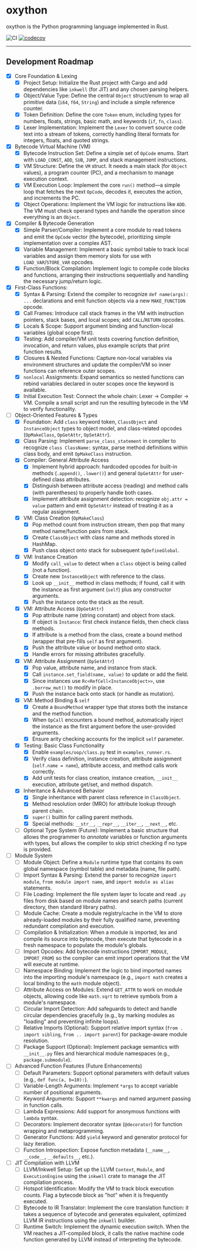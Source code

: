 # oxython

oxython is the Python programming language implemented in Rust.

![CI](https://github.com/gdonald/oxython/workflows/CI/badge.svg) [![codecov](https://codecov.io/gh/gdonald/oxython/graph/badge.svg?token=GQ4LA1VMRE)](https://codecov.io/gh/gdonald/oxython)

---

## Development Roadmap

- [x] Core Foundation & Lexing
    - [x] Project Setup: Initialize the Rust project with Cargo and add dependencies like `inkwell` (for JIT) and any chosen parsing helpers.
    - [x] Object/Value Type: Define the central `Object` struct/enum to wrap all primitive data (`i64`, `f64`, `String`) and include a simple reference counter.
    - [x] Token Definition: Define the core `Token` enum, including types for numbers, floats, strings, basic math, and keywords (`if`, `fn`, `class`).
    - [x] Lexer Implementation: Implement the `Lexer` to convert source code text into a stream of tokens, correctly handling literal formats for integers, floats, and quoted strings.

- [x] Bytecode Virtual Machine (VM)
    - [x] Bytecode Instruction Set: Define a simple set of `OpCode` enums. Start with `LOAD_CONST`, `ADD`, `SUB`, `JUMP`, and stack management instructions.
    - [x] VM Structure: Define the `VM` struct. It needs a main stack (for `Object` values), a program counter (PC), and a mechanism to manage execution context.
    - [x] VM Execution Loop: Implement the core `run()` method—a simple loop that fetches the next `OpCode`, decodes it, executes the action, and increments the PC.
    - [x] Object Operations: Implement the VM logic for instructions like `ADD`. The VM must check operand types and handle the operation since everything is an `Object`.

- [x] Compiler & Bytecode Generation
    - [x] Simple Parser/Compiler: Implement a core module to read tokens and emit the `OpCode` vector (the bytecode), prioritizing simple implementation over a complex AST.
    - [x] Variable Management: Implement a basic symbol table to track local variables and assign them memory slots for use with `LOAD_VAR`/`STORE_VAR` opcodes.
    - [x] Function/Block Compilation: Implement logic to compile code blocks and functions, arranging their instructions sequentially and handling the necessary jump/return logic.

- [x] First-Class Functions:
    - [x] Syntax & Parsing: Extend the compiler to recognize `def name(args): ...` declarations and emit function objects via a new `MAKE_FUNCTION` opcode.
    - [x] Call Frames: Introduce call stack frames in the VM with instruction pointers, stack bases, and local scopes; add `CALL`/`RETURN` opcodes.
    - [x] Locals & Scope: Support argument binding and function-local variables (global scope first).
    - [x] Testing: Add compiler/VM unit tests covering function definition, invocation, and return values, plus example scripts that print function results.
    - [x] Closures & Nested Functions: Capture non-local variables via environment structures and update the compiler/VM so inner functions can reference outer scopes.
    - [x] `nonlocal` Assignments: Expand semantics so nested functions can rebind variables declared in outer scopes once the keyword is available.
    - [x] Initial Execution Test: Connect the whole chain: Lexer $\rightarrow$ Compiler $\rightarrow$ VM. Compile a small script and run the resulting bytecode in the VM to verify functionality.

- [ ] Object-Oriented Features & Types
    - [x] Foundation: Add `class` keyword token, `ClassObject` and `InstanceObject` types to object model, and class-related opcodes (`OpMakeClass`, `OpGetAttr`, `OpSetAttr`).
    - [x] Class Parsing: Implement `parse_class_statement` in compiler to recognize `class ClassName:` syntax, parse method definitions within class body, and emit `OpMakeClass` instruction.
    - [x] Compiler: General Attribute Access
        - [x] Implement hybrid approach: hardcoded opcodes for built-in methods (`.append()`, `.lower()`) and general `OpGetAttr` for user-defined class attributes.
        - [x] Distinguish between attribute access (reading) and method calls (with parentheses) to properly handle both cases.
        - [x] Implement attribute assignment detection: recognize `obj.attr = value` pattern and emit `OpSetAttr` instead of treating it as a regular assignment.
    - [x] VM: Class Creation (`OpMakeClass`)
        - [x] Pop method count from instruction stream, then pop that many method name/function pairs from stack.
        - [x] Create `ClassObject` with class name and methods stored in HashMap.
        - [x] Push class object onto stack for subsequent `OpDefineGlobal`.
    - [x] VM: Instance Creation
        - [x] Modify `call_value` to detect when a `Class` object is being called (not a function).
        - [x] Create new `InstanceObject` with reference to the class.
        - [x] Look up `__init__` method in class methods; if found, call it with the instance as first argument (`self`) plus any constructor arguments.
        - [x] Push the instance onto the stack as the result.
    - [x] VM: Attribute Access (`OpGetAttr`)
        - [x] Pop attribute name (string constant) and object from stack.
        - [x] If object is `Instance`: first check instance fields, then check class methods.
        - [x] If attribute is a method from the class, create a bound method (wrapper that pre-fills `self` as first argument).
        - [x] Push the attribute value or bound method onto stack.
        - [x] Handle errors for missing attributes gracefully.
    - [x] VM: Attribute Assignment (`OpSetAttr`)
        - [x] Pop value, attribute name, and instance from stack.
        - [x] Call `instance.set_field(name, value)` to update or add the field.
        - [x] Since instances use `Rc<RefCell<InstanceObject>>`, use `.borrow_mut()` to modify in place.
        - [x] Push the instance back onto stack (or handle as mutation).
    - [x] VM: Method Binding & `self`
        - [x] Create a `BoundMethod` wrapper type that stores both the instance and the method function.
        - [x] When `OpCall` encounters a bound method, automatically inject the instance as the first argument before the user-provided arguments.
        - [x] Ensure arity checking accounts for the implicit `self` parameter.
    - [x] Testing: Basic Class Functionality
        - [x] Enable `examples/oop/class.py` test in `examples_runner.rs`.
        - [x] Verify class definition, instance creation, attribute assignment (`self.name = name`), attribute access, and method calls work correctly.
        - [x] Add unit tests for class creation, instance creation, `__init__` execution, attribute get/set, and method dispatch.
    - [x] Inheritance & Advanced Behavior
        - [x] Single inheritance with parent class reference in `ClassObject`.
        - [x] Method resolution order (MRO) for attribute lookup through parent chain.
        - [x] `super()` builtin for calling parent methods.
        - [x] Special methods: `__str__`, `__repr__`, `__iter__`, `__next__`, etc.
    - [ ] Optional Type System (Future): Implement a basic structure that allows the programmer to *annotate* variables or function arguments with types, but allows the compiler to skip strict checking if no type is provided.

- [ ] Module System
    - [ ] Module Object: Define a `Module` runtime type that contains its own global namespace (symbol table) and metadata (name, file path).
    - [ ] Import Syntax & Parsing: Extend the parser to recognize `import module`, `from module import name`, and `import module as alias` statements.
    - [ ] File Loading: Implement the file system layer to locate and read `.py` files from disk based on module names and search paths (current directory, then standard library paths).
    - [ ] Module Cache: Create a module registry/cache in the VM to store already-loaded modules by their fully qualified name, preventing redundant compilation and execution.
    - [ ] Compilation & Initialization: When a module is imported, lex and compile its source into bytecode, then execute that bytecode in a fresh namespace to populate the module's globals.
    - [ ] Import Opcodes: Add bytecode instructions (`IMPORT_MODULE`, `IMPORT_FROM`) so the compiler can emit import operations that the VM will execute at runtime.
    - [ ] Namespace Binding: Implement the logic to bind imported names into the importing module's namespace (e.g., `import math` creates a local binding to the `math` module object).
    - [ ] Attribute Access on Modules: Extend `GET_ATTR` to work on module objects, allowing code like `math.sqrt` to retrieve symbols from a module's namespace.
    - [ ] Circular Import Detection: Add safeguards to detect and handle circular dependencies gracefully (e.g., by marking modules as "loading" and preventing infinite loops).
    - [ ] Relative Imports (Optional): Support relative import syntax (`from . import sibling`, `from .. import parent`) for package-aware module resolution.
    - [ ] Package Support (Optional): Implement package semantics with `__init__.py` files and hierarchical module namespaces (e.g., `package.submodule`).

- [ ] Advanced Function Features (Future Enhancements)
    - [ ] Default Parameters: Support optional parameters with default values (e.g., `def func(a, b=10):`).
    - [ ] Variable-Length Arguments: Implement `*args` to accept variable number of positional arguments.
    - [ ] Keyword Arguments: Support `**kwargs` and named argument passing in function calls.
    - [ ] Lambda Expressions: Add support for anonymous functions with `lambda` syntax.
    - [ ] Decorators: Implement decorator syntax (`@decorator`) for function wrapping and metaprogramming.
    - [ ] Generator Functions: Add `yield` keyword and generator protocol for lazy iteration.
    - [ ] Function Introspection: Expose function metadata (`__name__`, `__code__`, `__defaults__`, etc.).

- [ ] JIT Compilation with LLVM
    - [ ] LLVM/Inkwell Setup: Set up the LLVM `Context`, `Module`, and `ExecutionEngine` using the `inkwell` crate to manage the JIT compilation process.
    - [ ] Hotspot Identification: Modify the VM to track block execution counts. Flag a bytecode block as "hot" when it is frequently executed.
    - [ ] Bytecode to IR Translator: Implement the core translation function: it takes a sequence of bytecode and generates equivalent, optimized LLVM IR instructions using the `inkwell` builder.
    - [ ] Runtime Switch: Implement the dynamic execution switch. When the VM reaches a JIT-compiled block, it calls the native machine code function generated by LLVM instead of interpreting the bytecode.
